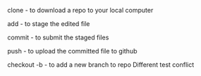clone - to download a repo to your local computer

add - to stage the edited file

commit - to submit the staged files

push - to upload the committed file to github

checkout -b - to add a new branch to repo
Different test conflict